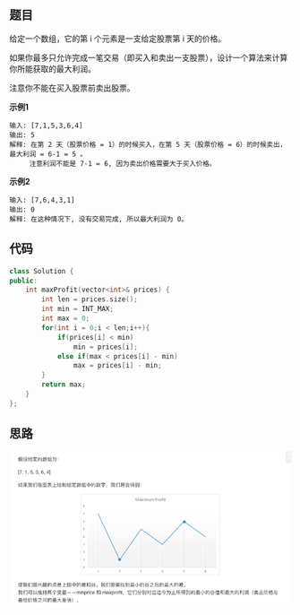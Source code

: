 ## 题目
给定一个数组，它的第 i 个元素是一支给定股票第 i 天的价格。

如果你最多只允许完成一笔交易（即买入和卖出一支股票），设计一个算法来计算你所能获取的最大利润。

注意你不能在买入股票前卖出股票。

**示例1**
```
输入: [7,1,5,3,6,4]
输出: 5
解释: 在第 2 天（股票价格 = 1）的时候买入，在第 5 天（股票价格 = 6）的时候卖出，最大利润 = 6-1 = 5 。
     注意利润不能是 7-1 = 6, 因为卖出价格需要大于买入价格。
```

**示例2**
```
输入: [7,6,4,3,1]
输出: 0
解释: 在这种情况下, 没有交易完成, 所以最大利润为 0。
```

## 代码
```C++
class Solution {
public:
    int maxProfit(vector<int>& prices) {
        int len = prices.size();
        int min = INT_MAX;
        int max = 0;
        for(int i = 0;i < len;i++){
            if(prices[i] < min)
                min = prices[i];
            else if(max < prices[i] - min)
                max = prices[i] - min;
        }
        return max;
    }
};
```
## 思路

![](static/121.png)